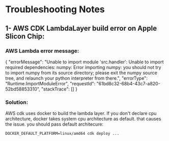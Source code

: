 # Troubleshooting Notes

## 1- AWS CDK LambdaLayer build error on Apple Slicon Chip:

### AWS Lambda error message:

{ "errorMessage": "Unable to import module 'src.handler': Unable to import required dependencies:
numpy: Error importing numpy: you should not try to import numpy from
its source directory; please exit the numpy source tree, and relaunch
your python interpreter from there.", 
"errorType": "Runtime.ImportModuleError", "requestId": "61bd8c32-68b4-43c7-a820-52bd58853310", "stackTrace": [] }

### Solution:
AWS cdk uses docker to build the lambda layer. If you don't declare cpu architecture, docker takes system cpu architecture as default. that causes the issue. you should pass default architecure:

<code>DOCKER_DEFAULT_PLATFORM=linux/amd64 cdk deploy ...</code>

